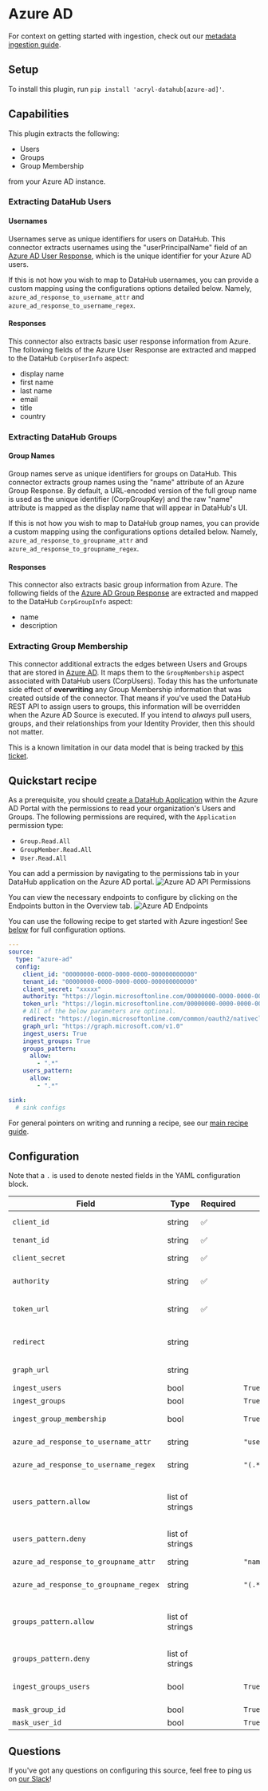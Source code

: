 # Azure AD

For context on getting started with ingestion, check out our [metadata ingestion guide](../README.md).

## Setup

To install this plugin, run `pip install 'acryl-datahub[azure-ad]'`.

## Capabilities

This plugin extracts the following:

- Users
- Groups
- Group Membership

from your Azure AD instance.

### Extracting DataHub Users

#### Usernames

Usernames serve as unique identifiers for users on DataHub. This connector extracts usernames using the 
"userPrincipalName" field of an [Azure AD User Response](https://docs.microsoft.com/en-us/graph/api/user-list?view=graph-rest-1.0&tabs=http#response-1),
which is the unique identifier for your Azure AD users.

If this is not how you wish to map to DataHub usernames, you can provide a custom mapping using the configurations options detailed below. Namely, `azure_ad_response_to_username_attr` 
and `azure_ad_response_to_username_regex`. 

#### Responses

This connector also extracts basic user response information from Azure. The following fields of the Azure User Response are extracted
and mapped to the DataHub `CorpUserInfo` aspect:

- display name 
- first name
- last name
- email
- title
- country

### Extracting DataHub Groups

#### Group Names

Group names serve as unique identifiers for groups on DataHub. This connector extracts group names using the "name" attribute of an Azure Group Response.
By default, a URL-encoded version of the full group name is used as the unique identifier (CorpGroupKey) and the raw "name" attribute is mapped
as the display name that will appear in DataHub's UI. 

If this is not how you wish to map to DataHub group names, you can provide a custom mapping using the configurations options detailed below. Namely, `azure_ad_response_to_groupname_attr`
and `azure_ad_response_to_groupname_regex`.

#### Responses 

This connector also extracts basic group information from Azure. The following fields of the [Azure AD Group Response](https://docs.microsoft.com/en-us/graph/api/group-list?view=graph-rest-1.0&tabs=http#response-1) are extracted and mapped to the
DataHub `CorpGroupInfo` aspect:

- name
- description

### Extracting Group Membership

This connector additional extracts the edges between Users and Groups that are stored in [Azure AD](https://docs.microsoft.com/en-us/graph/api/group-list-members?view=graph-rest-1.0&tabs=http#response-1). It maps them to the `GroupMembership` aspect
associated with DataHub users (CorpUsers). Today this has the unfortunate side effect of **overwriting** any Group Membership information that
was created outside of the connector. That means if you've used the DataHub REST API to assign users to groups, this information will be overridden
when the Azure AD Source is executed. If you intend to *always* pull users, groups, and their relationships from your Identity Provider, then
this should not matter. 

This is a known limitation in our data model that is being tracked by [this ticket](https://github.com/datahub-project/datahub/issues/3065).


## Quickstart recipe

As a prerequisite, you should [create a DataHub Application](https://docs.microsoft.com/en-us/graph/toolkit/get-started/add-aad-app-registration) within the Azure AD Portal with the permissions
to read your organization's Users and Groups. The following permissions are required, with the `Application` permission type:

- `Group.Read.All`
- `GroupMember.Read.All`
- `User.Read.All`

You can add a permission by navigating to the permissions tab in your DataHub application on the Azure AD portal. ![Azure AD API Permissions](./images/azure_ad_api_permissions.png)

You can view the necessary endpoints to configure by clicking on the Endpoints button in the Overview tab. ![Azure AD Endpoints](./images/azure_ad_endpoints.png)

You can use the following recipe to get started with Azure ingestion! See [below](#config-details) for full configuration options.

```yml
---
source:
  type: "azure-ad"
  config:
    client_id: "00000000-0000-0000-0000-000000000000"
    tenant_id: "00000000-0000-0000-0000-000000000000"
    client_secret: "xxxxx"
    authority: "https://login.microsoftonline.com/00000000-0000-0000-0000-000000000000"
    token_url: "https://login.microsoftonline.com/00000000-0000-0000-0000-000000000000/oauth2/token"
    # All of the below parameters are optional.
    redirect: "https://login.microsoftonline.com/common/oauth2/nativeclient"
    graph_url: "https://graph.microsoft.com/v1.0"
    ingest_users: True
    ingest_groups: True
    groups_pattern:
      allow:
        - ".*"
    users_pattern:
      allow:
        - ".*"

sink:
  # sink configs
```

For general pointers on writing and running a recipe, see our [main recipe guide](../README.md#recipes).


## Configuration

Note that a `.` is used to denote nested fields in the YAML configuration block.

| Field                                  | Type            | Required | Default               | Description                                                                                                                                                                                                                                                |
|----------------------------------------|-----------------|----------|-----------------------|------------------------------------------------------------------------------------------------------------------------------------------------------------------------------------------------------------------------------------------------------------|
| `client_id`                            | string          | ✅        |                       | Application ID. Found in your app registration on Azure AD Portal                                                                                                                                                                                          |                                                         
| `tenant_id`                            | string          | ✅        |                       | Directory ID. Found in your app registration on Azure AD Portal                                                                                                                                                                                            |                                     
| `client_secret`                        | string          | ✅        |                       | Client secret. Found in your app registration on Azure AD Portal                                                                                                                                                                                           |                                                                    
| `authority`                            | string          | ✅        |                       | The [authority](https://docs.microsoft.com/en-us/azure/active-directory/develop/msal-client-application-configuration) is a URL that indicates a directory that MSAL can request tokens from.                                                              |
| `token_url`                            | string          | ✅        |                       | The token URL that acquires a token from Azure AD for authorizing requests.  This source will only work with v1.0 endpoint.                                                                                                                                |
| `redirect`                             | string          |          |                       | Redirect URI.  Found in your app registration on Azure AD Portal. Defaults to https://login.microsoftonline.com/common/oauth2/nativeclient.                                                                                                                |
| `graph_url`                            | string          |          |                       | [Microsoft Graph API endpoint](https://docs.microsoft.com/en-us/graph/use-the-api). Defaults to https://graph.microsoft.com/v1.0.                                                                                                                          |
| `ingest_users`                         | bool            |          | `True`                | Whether users should be ingested into DataHub.                                                                                                                                                                                                             |
| `ingest_groups`                        | bool            |          | `True`                | Whether groups should be ingested into DataHub.                                                                                                                                                                                                            |
| `ingest_group_membership`              | bool            |          | `True`                | Whether group membership should be ingested into DataHub. ingest_groups must be True if this is True.                                                                                                                                                      |
| `azure_ad_response_to_username_attr`   | string          |          | `"userPrincipalName"` | Which Azure AD User Response attribute to use as input to DataHub username mapping.                                                                                                                                                                        |
| `azure_ad_response_to_username_regex`  | string          |          | `"(.*)"`              | A regex used to parse the DataHub username from the attribute specified in `azure_ad_response_to_username_attr`.                                                                                                                                           |
| `users_pattern.allow`                  | list of strings |          |                       | List of regex patterns for users to include in ingestion. The name against which compare the regexp is the DataHub user name, i.e. the one resulting from the action of `azure_ad_response_to_username_attr` and `azure_ad_response_to_username_regex`     |
| `users_pattern.deny`                   | list of strings |          |                       | As above, but for excluding users from ingestion.                                                                                                                                                                                                          |
| `azure_ad_response_to_groupname_attr`  | string          |          | `"name"`              | Which Azure AD Group Response attribute to use as input to DataHub group name mapping.                                                                                                                                                                     |
| `azure_ad_response_to_groupname_regex` | string          |          | `"(.*)"`              | A regex used to parse the DataHub group name from the attribute specified in `azure_ad_response_to_groupname_attr`.                                                                                                                                        |
| `groups_pattern.allow`                 | list of strings |          |                       | List of regex patterns for groups to include in ingestion. The name against which compare the regexp is the DataHub group name, i.e. the one resulting from the action of `azure_ad_response_to_groupname_attr` and `azure_ad_response_to_groupname_regex` |
| `groups_pattern.deny`                  | list of strings |          |                       | As above, but for exculing groups from ingestion.                                                                                                                                                                                                          |
| `ingest_groups_users`                  | bool            |          | `True`                | This option is useful only when `ingest_users` is set to False and `ingest_group_membership` to True. As effect, only the users which belongs to the selected groups will be ingested.                                                                     |
| `mask_group_id`                        | bool            |          | `True`                | Whether workunit ID's for groups should be masked.                                                                                                                                                                                                         |
| `mask_user_id`                         | bool            |          | `True`                | Whether workunit ID's for users should be masked.                                                                                                                                                                                                          |

## Questions

If you've got any questions on configuring this source, feel free to ping us on [our Slack](https://slack.datahubproject.io/)!
